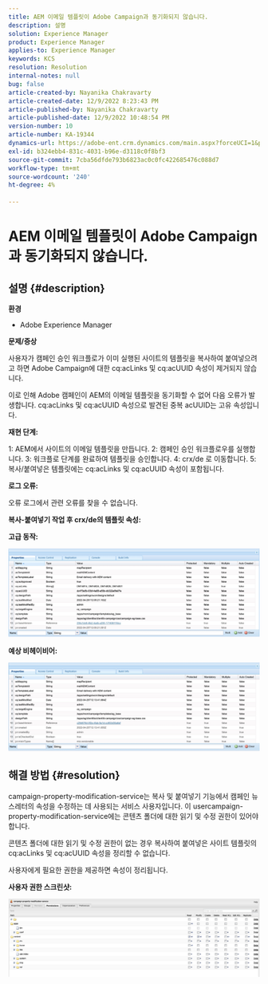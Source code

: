 ```yaml
---
title: AEM 이메일 템플릿이 Adobe Campaign과 동기화되지 않습니다.
description: 설명
solution: Experience Manager
product: Experience Manager
applies-to: Experience Manager
keywords: KCS
resolution: Resolution
internal-notes: null
bug: false
article-created-by: Nayanika Chakravarty
article-created-date: 12/9/2022 8:23:43 PM
article-published-by: Nayanika Chakravarty
article-published-date: 12/9/2022 10:48:54 PM
version-number: 10
article-number: KA-19344
dynamics-url: https://adobe-ent.crm.dynamics.com/main.aspx?forceUCI=1&pagetype=entityrecord&etn=knowledgearticle&id=dd278a5b-ff77-ed11-81aa-6045bd006b3d
exl-id: b324ebb4-831c-4031-b96e-d3118c0f8bf3
source-git-commit: 7cba56dfde793b6823ac0c0fc422685476c088d7
workflow-type: tm+mt
source-wordcount: '240'
ht-degree: 4%

---
```


# AEM 이메일 템플릿이 Adobe Campaign과 동기화되지 않습니다.

## 설명 {#description}


<b>환경</b>

- Adobe Experience Manager

<b>문제/증상</b>

사용자가 캠페인 승인 워크플로가 이미 실행된 사이트의 템플릿을 복사하여 붙여넣으려고 하면 Adobe Campaign에 대한 cq:acLinks 및 cq:acUUID 속성이 제거되지 않습니다.

이로 인해 Adobe 캠페인이 AEM의 이메일 템플릿을 동기화할 수 없어 다음 오류가 발생합니다. cq:acLinks 및 cq:acUUID 속성으로 발견된 중복 acUUID는 고유 속성입니다.



<b>재현 단계:</b>

1: AEM에서 사이트의 이메일 템플릿을 만듭니다.
2: 캠페인 승인 워크플로우를 실행합니다.
3: 워크플로 단계를 완료하여 템플릿을 승인합니다.
4: crx/de 로 이동합니다.
5: 복사/붙여넣은 템플릿에는 cq:acLinks 및 cq:acUUID 속성이 포함됩니다.

<b>로그 오류:</b>

오류 로그에서 관련 오류를 찾을 수 없습니다.



<b>복사-붙여넣기 작업 후 crx/de의 템플릿 속성:</b>

<b>고급 </b><b>동작:</b>

![](assets/___de278a5b-ff77-ed11-81aa-6045bd006b3d___.jpeg)

<b>예상 </b><b>비헤이비어</b><b>:</b>

![](assets/___e0278a5b-ff77-ed11-81aa-6045bd006b3d___.jpeg)


## 해결 방법 {#resolution}


campaign-property-modification-service는 복사 및 붙여넣기 기능에서 캠페인 뉴스레터의 속성을 수정하는 데 사용되는 서비스 사용자입니다.
이 usercampaign-property-modification-service에는 콘텐츠 폴더에 대한 읽기 및 수정 권한이 있어야 합니다.

콘텐츠 폴더에 대한 읽기 및 수정 권한이 없는 경우 복사하여 붙여넣은 사이트 템플릿의 cq:acLinks 및 cq:acUUID 속성을 정리할 수 없습니다.

사용자에게 필요한 권한을 제공하면 속성이 정리됩니다.

<b>사용자 권한 스크린샷:</b>

![](assets/5443ef52-35cc-ec11-a7b5-6045bd00db33.png)

